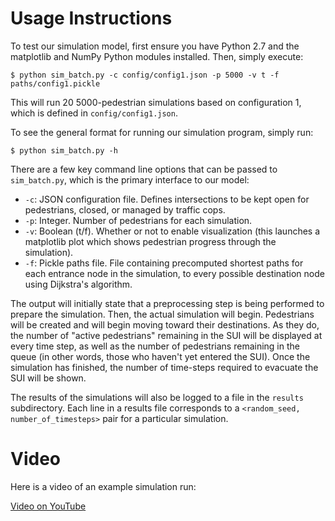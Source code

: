 # Usage Instructions

To test our simulation model, first ensure you have Python 2.7 and the
matplotlib and NumPy Python modules installed. Then, simply execute:

```
$ python sim_batch.py -c config/config1.json -p 5000 -v t -f paths/config1.pickle
```

This will run 20 5000-pedestrian simulations based on configuration 1, which is
defined in `config/config1.json`.

To see the general format for running our simulation program, simply run:
```
$ python sim_batch.py -h
```

There are a few key command line options that can be passed to `sim_batch.py`,
which is the primary interface to our model:

* `-c`: JSON configuration file. Defines intersections to be kept open for
pedestrians, closed, or managed by traffic cops.
* `-p`: Integer. Number of pedestrians for each simulation.
* `-v`: Boolean (t/f). Whether or not to enable visualization (this launches
a matplotlib plot which shows pedestrian progress through the simulation).
* `-f`: Pickle paths file. File containing precomputed shortest paths for each
entrance node in the simulation, to every possible destination node using
Dijkstra's algorithm.

The output will initially state that a preprocessing step is being performed
to prepare the simulation. Then, the actual simulation will begin. Pedestrians
will be created and will begin moving toward their destinations. As
they do, the number of "active pedestrians" remaining in the SUI will be
displayed at every time step, as well as the number of pedestrians remaining in
the queue (in other words, those who haven't yet entered the SUI). Once the
simulation has finished, the number of time-steps required to evacuate the SUI
will be shown.

The results of the simulations will also be logged to a file in the `results`
subdirectory. Each line in a results file corresponds to a
`<random_seed, number_of_timesteps>` pair for a particular simulation.

# Video

Here is a video of an example simulation run:

[Video on YouTube](https://youtu.be/k2iQPcyWEF8)